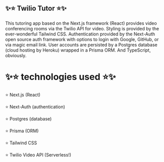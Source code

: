 ## ✨⭐️ Twilio Tutor ⭐️✨

This tutoring app based on the Next.js framework (React) provides video conferencing rooms via the Twilio API for video.  Styling is provided by the ever-wonderful Tailwind CSS.  Authentication provided by the Next-Auth open source auth framework with options to login with Google, GitHub, or via magic email link.  User accounts are persisted by a Postgres database (cloud hosting by Heroku) wrapped in a Prisma ORM.  And TypeScript, obviously.

# ✨⭐️ technologies used ⭐️✨

⭐️ Next.js (React)

⭐️ Next-Auth (authentication)

⭐️ Postgres (database)

⭐️ Prisma (ORM)

⭐️ Tailwind CSS

⭐️ Twilio Video API (Serverless!)